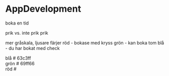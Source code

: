 # AppDevelopment

boka en tid 






prik vs. inte prik 
prik

mer gråskala, 
ljusare färjer 
  röd - bokase      med kryss
  grön - kan boka      tom 
  blå - du har bokat   med check


blå # 63c3ff <br>
grön # 69ff66 <br>
röd #  <br>






